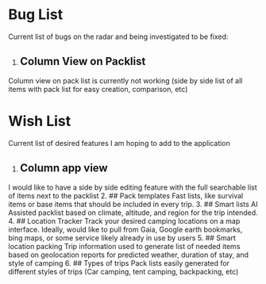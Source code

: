 # Bug List
Current list of bugs on the radar and being investigated to be fixed:
1. ## Column View on Packlist
Column view on pack list is currently not working (side by side list of all items with pack list for easy creation, comparison, etc)

# Wish List
Current list of desired features I am hoping to add to the application
1. ## Column app view
I would like to have a side by side editing feature with the full searchable list of items next to the packlist
2. ## Pack templates
Fast lists, like survival items or base items that should be included in every trip.
3. ## Smart lists
AI Assisted packlist based on climate, altitude, and region for the trip intended.
4. ## Location Tracker
Track your desired camping locations on a map interface. Ideally, would like to pull from Gaia, Google earth bookmarks, bing maps, or some service likely already in use by users
5. ## Smart location packing
Trip information used to generate list of needed items based on geolocation reports for predicted weather, duration of stay, and style of camping
6. ## Types of trips
Pack lists easily generated for different styles of trips (Car camping, tent camping, backpacking, etc)